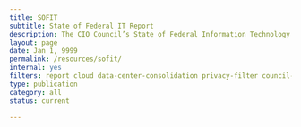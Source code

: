 ```yaml
---
title: SOFIT
subtitle: State of Federal IT Report
description: The CIO Council’s State of Federal Information Technology (SOFIT) report frames the federal IT landscape during the transition to the new administration in 2017. It also highlights recommendations to improve Federal IT.
layout: page
date: Jan 1, 9999
permalink: /resources/sofit/
internal: yes
filters: report cloud data-center-consolidation privacy-filter council-operations cybersecurity accessibility shared-services fitara modernization it-spending current
type: publication
category: all
status: current

---
```

<!--Unlike other resource cards, this card lands on a cio.gov page, which lives under the page folder-->
